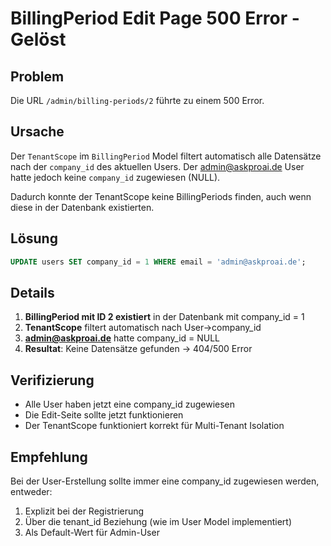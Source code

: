 # BillingPeriod Edit Page 500 Error - Gelöst

## Problem
Die URL `/admin/billing-periods/2` führte zu einem 500 Error.

## Ursache
Der `TenantScope` im `BillingPeriod` Model filtert automatisch alle Datensätze nach der `company_id` des aktuellen Users. Der admin@askproai.de User hatte jedoch keine `company_id` zugewiesen (NULL).

Dadurch konnte der TenantScope keine BillingPeriods finden, auch wenn diese in der Datenbank existierten.

## Lösung
```sql
UPDATE users SET company_id = 1 WHERE email = 'admin@askproai.de';
```

## Details
1. **BillingPeriod mit ID 2 existiert** in der Datenbank mit company_id = 1
2. **TenantScope** filtert automatisch nach User->company_id
3. **admin@askproai.de** hatte company_id = NULL
4. **Resultat**: Keine Datensätze gefunden → 404/500 Error

## Verifizierung
- Alle User haben jetzt eine company_id zugewiesen
- Die Edit-Seite sollte jetzt funktionieren
- Der TenantScope funktioniert korrekt für Multi-Tenant Isolation

## Empfehlung
Bei der User-Erstellung sollte immer eine company_id zugewiesen werden, entweder:
1. Explizit bei der Registrierung
2. Über die tenant_id Beziehung (wie im User Model implementiert)
3. Als Default-Wert für Admin-User